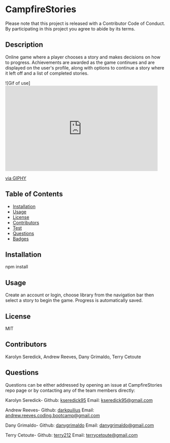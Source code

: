 # CampfireStories

Please note that this project is released with a Contributor Code of Conduct. By participating in this project you agree to abide by its terms.

## Description
Online game where a player chooses a story and makes decisions on how to progress. Achievements are awarded as the game continues and are displayed on the user's profile, along with options to continue a story where it left off and a list of completed stories.

![Gif of use]<iframe src="https://giphy.com/embed/IaWlVPm1ys4MXgkfxI" width="480" height="269" frameBorder="0" class="giphy-embed" allowFullScreen></iframe><p><a href="https://giphy.com/gifs/IaWlVPm1ys4MXgkfxI">via GIPHY</a></p>

## Table of Contents
* [Installation](#installation)
* [Usage](#usage)
* [License](#license)
* [Contributors](#contributors)
* [Test](#test)
* [Questions](#questions)
* [Badges](#badges)

## Installation
npm install

## Usage
Create an account or login, choose library from the navigation bar then select a story to begin the game. Progress is automatically saved.

## License
MIT

## Contributors
Karolyn Seredick, Andrew Reeves, Dany Grimaldo, Terry Cetoute

## Questions

Questions can be either addressed by opening an issue at CampfireStories repo page or by contacting any of the team members directly:

Karolyn Seredick-
Github: [kseredick95](https://github.com/Kseredick95)
Email: kseredick95@gmail.com

Andrew Reeves-
Github: [darkquilius](https://github.com/darkquilius)
Email: andrew.reeves.coding.bootcamp@gmail.com

Dany Grimaldo-
Github: [danygrimaldo](https://github.com/danygrimaldo)
Email: danygrimaldo@gmail.com

Terry Cetoute-
Github: [terry212](https://github.com/terry212)
Email: terrycetoute@gmail.com
